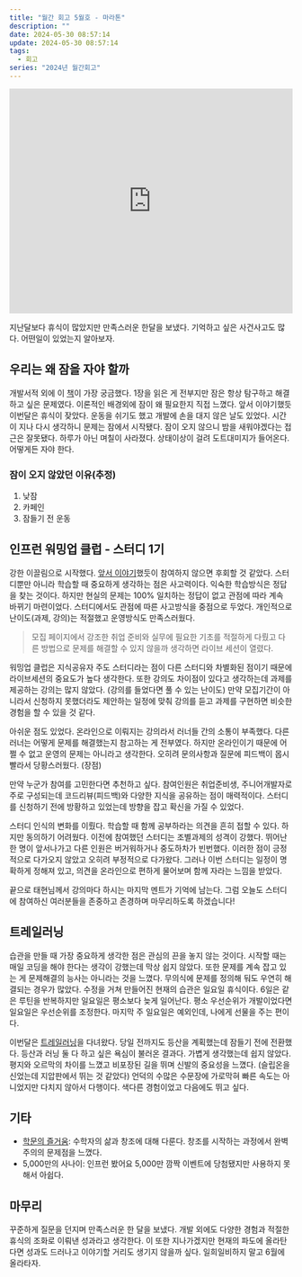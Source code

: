```yaml
---
title: "월간 회고 5월호 - 마라톤"
description: ""
date: 2024-05-30 08:57:14
update: 2024-05-30 08:57:14
tags:
  - 회고
series: "2024년 월간회고"
---
```


<iframe width="100%" height="400" src="https://www.youtube.com/embed/ClwEVvUgxEE?si=HzV9OLWagN8cm1FT" title="YouTube video player" frameborder="0" allow="accelerometer; autoplay; clipboard-write; encrypted-media; gyroscope; picture-in-picture; web-share" referrerpolicy="strict-origin-when-cross-origin" allowfullscreen></iframe>

지난달보다 휴식이 많았지만 만족스러운 한달을 보냈다. 기억하고 싶은 사건사고도 많다. 어떤일이 있었는지 알아보자.

## 우리는 왜 잠을 자야 할까

개발서적 외에 이 [책](https://product.kyobobook.co.kr/detail/S000000582009)이 가장 궁금했다. 1장을 읽은 게 전부지만 잠은 항상 탐구하고 해결하고 싶은 문제였다.
이론적인 배경외에 잠이 왜 필요한지 직접 느꼈다. 앞서 이야기했듯 이번달은 휴식이 잦았다. 운동을 쉬기도 했고 개발에 손을 대지 않은 날도 있었다. 시간이 지나 다시 생각하니 문제는 잠에서 시작됐다.
잠이 오지 않으니 밤을 새워야겠다는 접근은 잘못됐다. 하루가 아닌 며칠이 사라졌다. 상태이상이 걸려 도트대미지가 들어온다. 어떻게든 자야 한다.

### 잠이 오지 않았던 이유(추정)

1. 낮잠
2. 카페인
3. 잠들기 전 운동

## 인프런 워밍업 클럽 - 스터디 1기

강한 이끌림으로 시작했다. [앞서 이야기](https://devmeeple.github.io/2024-04/)했듯이 참여하지 않으면 후회할 것 같았다. 스터디뿐만 아니라 학습할 때 중요하게 생각하는 점은 사고력이다.
익숙한 학습방식은 정답을 찾는 것이다. 하지만 현실의 문제는 100% 일치하는 정답이 없고 관점에 따라 계속 바뀌기 마련이었다. 스터디에서도 관점에 따른 사고방식을 중점으로 두었다.
개인적으로 난이도(과제, 강의)는 적절했고 운영방식도 만족스러웠다.

> 모집 페이지에서 강조한 취업 준비와 실무에 필요한 기초를 적절하게 다뤘고 다른 방법으로 문제를 해결할 수 있지 않을까 생각하면 라이브 세션이 열렸다.

워밍업 클럽은 지식공유자 주도 스터디라는 점이 다른 스터디와 차별화된 점이기 때문에 라이브세션의 중요도가 높다 생각한다. 또한 강의도 차이점이 있다고 생각하는데 과제를 제공하는 강의는
많지 않았다. (강의를 들었다면 풀 수 있는 난이도) 만약 모집기간이 아니라서 신청하지 못했더라도 제안하는 일정에 맞춰 강의를 듣고 과제를 구현하면 비슷한 경험을 할 수 있을 것 같다.

아쉬운 점도 있었다. 온라인으로 이뤄지는 강의라서 러너들 간의 소통이 부족했다. 다른 러너는 어떻게 문제를 해결했는지 참고하는 게 전부였다. 하지만 온라인이기 때문에 어쩔 수 없고 운영의 문제는 아니라고 생각한다.
오히려 문의사항과 질문에 피드백이 몹시 빨라서 당황스러웠다. (장점)

만약 누군가 참여를 고민한다면 추천하고 싶다. 참여인원은 취업준비생, 주니어개발자로 주로 구성되는데 코드리뷰(피드백)와 다양한 지식을 공유하는 점이 매력적이다. 스터디를 신청하기 전에 방황하고 있었는데
방향을 잡고 확신을 가질 수 있었다.

스터디 인식의 변화를 이뤘다. 학습할 때 함께 공부하라는 의견을 흔히 접할 수 있다. 하지만 동의하기 어려웠다. 이전에 참여했던 스터디는 조별과제의 성격이 강했다.
뛰어난 한 명이 앞서나가고 다른 인원은 버거워하거나 중도하차가 빈번했다. 이러한 점이 긍정적으로 다가오지 않았고 오히려 부정적으로 다가왔다. 그러나 이번 스터디는 일정이 명확하게 정해져 있고, 의견을 온라인으로
편하게 물어보며 함께 자라는 느낌을 받았다.

끝으로 태현님께서 강의마다 하시는 마지막 멘트가 기억에 남는다. 그럼 오늘도 스터디에 참여하신 여러분들을 존중하고 존경하며 마무리하도록 하겠습니다!

## 트레일러닝

습관을 만들 때 가장 중요하게 생각한 점은 관심의 끈을 놓지 않는 것이다. 시작할 때는 매일 코딩을 해야 한다는 생각이 강했는데 막상 쉽지 않았다. 또한 문제를 계속 잡고 있는 게 문제해결의 능사는 아니라는 것을
느꼈다. 무의식에 문제를 정의해 둬도 우연히 해결되는 경우가 많았다. 수정을 거쳐 만들어진 현재의 습관은 일요일 휴식이다. 6일은 같은 루틴을 반복하지만 일요일은 평소보다 늦게 일어난다. 평소 우선순위가 개발이었다면
일요일은 우선순위를 조정한다. 마지막 주 일요일은 예외인데, 나에게 선물을 주는 편이다.

이번달은 [트레일러닝](https://socksupmoment.com/blogPost/trail_running)을 다녀왔다. 당일 전까지도 등산을 계획했는데 잠들기 전에 전환했다. 등산과 러닝 둘 다 하고 싶은
욕심이 불러온 결과다. 가볍게 생각했는데 쉽지 않았다. 평지와 오르막의 차이를 느꼈고 비포장된 길을 뛰며 신발의 중요성을 느꼈다. (슬립온을 신었는데 지압판에서 뛰는 것 같았다) 언덕의 수많은 수문장에 가로막혀
빠른 속도는 아니었지만 다치지 않아서 다행이다. 색다른 경험이었고 다음에도 뛰고 싶다.

## 기타

- [학문의 즐거움](https://product.kyobobook.co.kr/detail/S000000594931): 수학자의 삶과 창조에 대해 다룬다. 창조를 시작하는 과정에서 완벽주의의 문제점을 느꼈다.
- 5,000만의 사나이: 인프런 봤어요 5,000만 깜짝 이벤트에 당첨됐지만 사용하지 못해서 아쉽다.

## 마무리

꾸준하게 질문을 던지며 만족스러운 한 달을 보냈다. 개발 외에도 다양한 경험과 적절한 휴식의 조화로 이뤄낸 성과라고 생각한다. 이 또한 지나가겠지만 현재의 파도에 올라탄다면 성과도 드러나고 이야기할 거리도 생기지
않을까 싶다. 일희일비하지 말고 6월에 올라타자.

